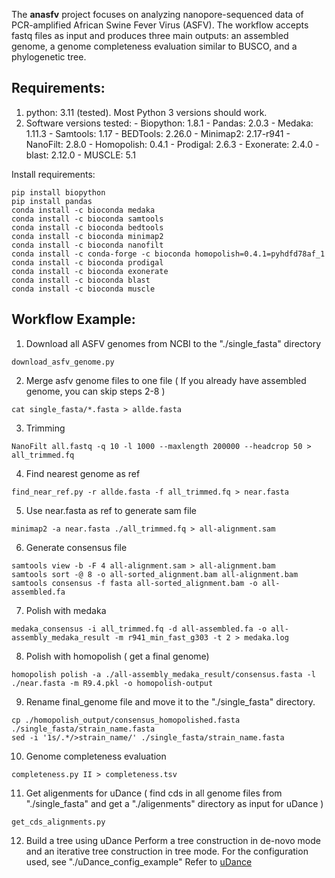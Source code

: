 
The **anasfv** project focuses on analyzing nanopore-sequenced data of PCR-amplified African Swine Fever Virus (ASFV). The workflow accepts fastq files as input and produces three main outputs: an assembled genome, a genome completeness evaluation similar to BUSCO, and a phylogenetic tree.

## Requirements:

1. python: 3.11 (tested). Most Python 3 versions should work.
2. Software versions tested:
	 \- Biopython: 1.8.1
	 \- Pandas: 2.0.3
	 \- Medaka: 1.11.3
 	 \- Samtools: 1.17
  	 \- BEDTools: 2.26.0
  	 \- Minimap2: 2.17-r941
  	 \- NanoFilt: 2.8.0
  	 \- Homopolish: 0.4.1
  	 \- Prodigal: 2.6.3
  	 \- Exonerate: 2.4.0
  	 \- blast: 2.12.0
  	 \- MUSCLE: 5.1
  	 
 
Install requirements:
```
pip install biopython
pip install pandas
conda install -c bioconda medaka
conda install -c bioconda samtools
conda install -c bioconda bedtools
conda install -c bioconda minimap2
conda install -c bioconda nanofilt 
conda install -c conda-forge -c bioconda homopolish=0.4.1=pyhdfd78af_1
conda install -c bioconda prodigal
conda install -c bioconda exonerate
conda install -c bioconda blast
conda install -c bioconda muscle
```
## Workflow Example:

1. Download all ASFV genomes from NCBI to the "./single_fasta" directory
```
download_asfv_genome.py
```
2. Merge asfv genome files to one file
( If you already have assembled genome, you can skip steps 2-8 )
```
cat single_fasta/*.fasta > allde.fasta
```
3. Trimming
```
NanoFilt all.fastq -q 10 -l 1000 --maxlength 200000 --headcrop 50 > all_trimmed.fq
```
4. Find nearest genome as ref
```
find_near_ref.py -r allde.fasta -f all_trimmed.fq > near.fasta
```
5. Use near.fasta as ref to generate sam file
```
minimap2 -a near.fasta ./all_trimmed.fq > all-alignment.sam
```
6. Generate consensus file
```
samtools view -b -F 4 all-alignment.sam > all-alignment.bam
samtools sort -@ 8 -o all-sorted_alignment.bam all-alignment.bam
samtools consensus -f fasta all-sorted_alignment.bam -o all-assembled.fa
```
7. Polish with medaka
```
medaka_consensus -i all_trimmed.fq -d all-assembled.fa -o all-assembly_medaka_result -m r941_min_fast_g303 -t 2 > medaka.log
```
8. Polish with homopolish
( get a final genome)
```
homopolish polish -a ./all-assembly_medaka_result/consensus.fasta -l ./near.fasta -m R9.4.pkl -o homopolish-output
```
9. Rename final_genome file and move it to the "./single_fasta" directory.
```
cp ./homopolish_output/consensus_homopolished.fasta ./single_fasta/strain_name.fasta
sed -i '1s/.*/>strain_name/' ./single_fasta/strain_name.fasta
``` 
10. Genome completeness evaluation
```
completeness.py II > completeness.tsv
```
11. Get aligenments for uDance
( find cds in all genome files from "./single_fasta" and get a "./aligenments" directory as input for uDance )
```
get_cds_alignments.py
```
12. Build a tree using uDance
Perform a tree construction in de-novo mode and an iterative tree construction in tree mode. For the configuration used, see "./uDance_config_example"
Refer to [uDance](https://github.com/balabanmetin/uDance)
